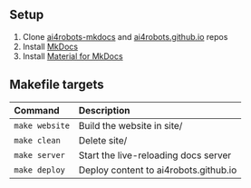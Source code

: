 ## Setup
1. Clone [ai4robots-mkdocs](https://github.com/ai4robots/ai4robots-mkdocs) and [ai4robots.github.io](https://github.com/ai4robots/ai4robots.github.io) repos
2. Install [MkDocs](https://www.mkdocs.org)
3. Install [Material for MkDocs](https://squidfunk.github.io/mkdocs-material/)



## Makefile targets

| Command               | Description                                  |
|:----------------------|:---------------------------------------------|
| `make website`        | Build the website in site/                   |
| `make clean`          | Delete site/                                 |
| `make server`         | Start the live-reloading docs server         |
| `make deploy`         | Deploy content to ai4robots.github.io        |
